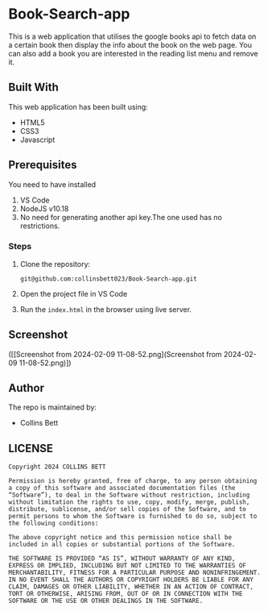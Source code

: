 # Book-Search-app

This is a web application that utilises the google books api to fetch data on a certain book then display the info about the book on the web page. You can 
also add a book you are interested in the reading list menu and remove it.

## Built With
This web application has been built using:

- HTML5
- CSS3
- Javascript

## Prerequisites
You need to have installed 
1. VS Code
2. NodeJS v10.18
3. No need for generating another api key.The one used has no restrictions.

### Steps
1. Clone the repository:

    ```git@github.com:collinsbett023/Book-Search-app.git```

2. Open the project file in VS Code

3. Run the `index.html` in the browser using live server.

## Screenshot
([[Screenshot from 2024-02-09 11-08-52.png](Screenshot from 2024-02-09 11-08-52.png)])

## Author
The repo is maintained by:
- Collins Bett

## LICENSE
```
Copyright 2024 COLLINS BETT

Permission is hereby granted, free of charge, to any person obtaining a copy of this software and associated documentation files (the “Software”), to deal in the Software without restriction, including without limitation the rights to use, copy, modify, merge, publish, distribute, sublicense, and/or sell copies of the Software, and to permit persons to whom the Software is furnished to do so, subject to the following conditions:

The above copyright notice and this permission notice shall be included in all copies or substantial portions of the Software.

THE SOFTWARE IS PROVIDED “AS IS”, WITHOUT WARRANTY OF ANY KIND, EXPRESS OR IMPLIED, INCLUDING BUT NOT LIMITED TO THE WARRANTIES OF MERCHANTABILITY, FITNESS FOR A PARTICULAR PURPOSE AND NONINFRINGEMENT. IN NO EVENT SHALL THE AUTHORS OR COPYRIGHT HOLDERS BE LIABLE FOR ANY CLAIM, DAMAGES OR OTHER LIABILITY, WHETHER IN AN ACTION OF CONTRACT, TORT OR OTHERWISE, ARISING FROM, OUT OF OR IN CONNECTION WITH THE SOFTWARE OR THE USE OR OTHER DEALINGS IN THE SOFTWARE.
```